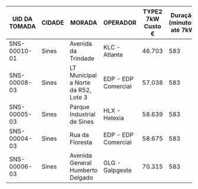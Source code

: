 |UID DA TOMADA|CIDADE|MORADA|OPERADOR|TYPE2 7kW Custo €|Duração (minutos) até 7kW|POTÊNCIA DA TOMADA (kW)|TARIFA 1|TARIFA 2|TARIFA 3|FORMATO DA TOMADA|ESTADO DA TOMADA|
|-------------|------|------|--------|-----------------|-------------------------|-----------------------|--------|--------|--------|-----------------|----------------|
|SNS-00010-01|Sines|Avenida da Trindade|KLC - Atlante|46.703|583|43|€0,08/min |||CABLE|Disponível|
|SNS-00008-03|Sines|LT Municipal a Norte da R52, Lote 3|EDP - EDP Comercial|57.038|583|22|€0,297/charge |€0,07/kWh |€0,09/min |SOCKET|Em uso|
|SNS-00005-03|Sines|Parque Industrial de Sines|HLX - Helexia|58.639|583|43|€0,2608/charge |€0,1/min ||CABLE|Disponível|
|SNS-00004-03|Sines|Rua da Floresta|EDP - EDP Comercial|58.675|583|43|€0,297/charge |€0,1/min ||CABLE|Disponível|
|SNS-00006-03|Sines|Avenida General Humberto Delgado|GLG - Galpgeste|70.315|583|43|€0,2608/charge |€0,12/min ||CABLE|Disponível|
